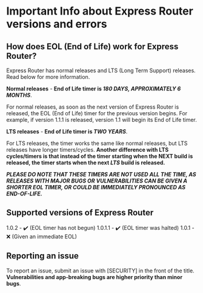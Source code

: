 Important Info about Express Router versions and errors
======

## How does EOL (End of Life) work for Express Router?
Express Router has normal releases and LTS (Long Term Support) releases. Read below for more information.

**Normal releases** - **End of Life timer is *180 DAYS, APPROXIMATELY 6 MONTHS***.

For normal releases, as soon as the next version of Express Router is released, the EOL (End of Life) timer for the previous version begins. For example, if version 1.1.1 is released, version 1.1 will begin its End of Life timer.

**LTS releases** - **End of Life timer is *TWO YEARS***.

For LTS releases, the timer works the same like normal releases, but LTS releases have longer timers/cycles. **Another difference with LTS cycles/timers is that instead of the timer starting when the NEXT build is released, the timer starts when the next *LTS* build is released.**


***PLEASE DO NOTE THAT THESE TIMERS ARE NOT USED ALL THE TIME, AS RELEASES WITH MAJOR BUGS OR VULNERABILITIES CAN BE GIVEN A SHORTER EOL TIMER, OR COULD BE IMMEDIATELY PRONOUNCED AS END-OF-LIFE.***

## Supported versions of Express Router

1.0.2 - :heavy_check_mark: (EOL timer has not begun)
1.0.1.1 - :heavy_check_mark: (EOL timer was halted)
1.0.1 - :x: (Given an immediate EOL)

## Reporting an issue
To report an issue, submit an issue with [SECURITY] in the front of the title. **Vulnerabilities and app-breaking bugs are higher priority than minor bugs**.
